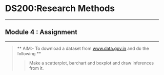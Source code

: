 # DS200:Research Methods
* * *
## Module 4 : Assignment
* * *

> ** AIM:- To download a dataset from www.data.gov.in and do the following **
>> Make a scatterplot, barchart and boxplot and draw inferences from it.
